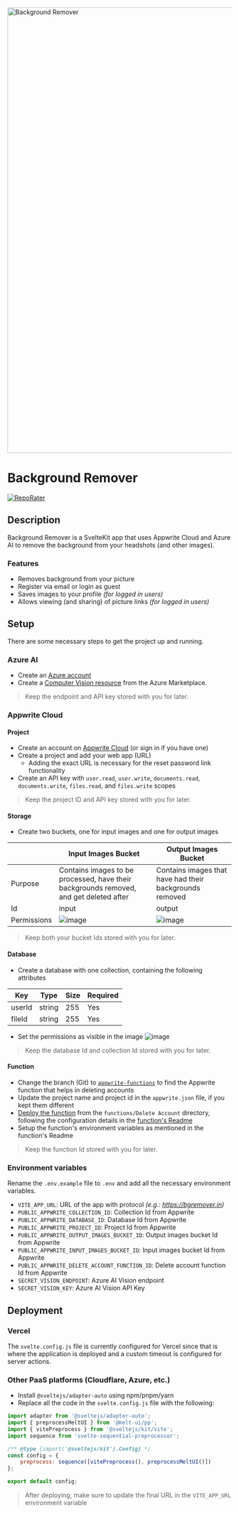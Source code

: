 <a href="https://bgremover.in" target="_blank">
    <img src="https://github.com/adityaoberai/BackgroundRemover/assets/31401437/d54502e9-0fe4-441e-99d0-9e117ab0e464" alt="Background Remover" width="1000">
</a>

# Background Remover

[![RepoRater](https://repo-rater.eddiehub.io/api/badge?owner=adityaoberai&name=BackgroundRemover)](https://repo-rater.eddiehub.io/rate?owner=adityaoberai&name=BackgroundRemover&format=percentage)

## Description

Background Remover is a SvelteKit app that uses Appwrite Cloud and Azure AI to remove the background from your headshots (and other images).

### Features

- Removes background from your picture
- Register via email or login as guest
- Saves images to your profile _(for logged in users)_
- Allows viewing (and sharing) of picture links _(for logged in users)_

## Setup

There are some necessary steps to get the project up and running.

### Azure AI

- Create an [Azure account](https://azure.com)
- Create a [Computer Vision resource](https://azuremarketplace.microsoft.com/en-us/marketplace/apps/microsoft.cognitiveservicescomputervision?tab=overview) from the Azure Marketplace.

> Keep the endpoint and API key stored with you for later.

### Appwrite Cloud

#### Project

- Create an account on [Appwrite Cloud](https://cloud.appwrite.io/register) (or sign in if you have one)
- Create a project and add your web app (URL)
  - Adding the exact URL is necessary for the reset password link functionality
- Create an API key with `user.read`, `user.write`, `documents.read`, `documents.write`, `files.read`, and `files.write` scopes

> Keep the project ID and API key stored with you for later.

#### Storage

- Create two buckets, one for input images and one for output images

|             | Input Images Bucket                                                                                              | Output Images Bucket                                                                                             |
| ----------- | ---------------------------------------------------------------------------------------------------------------- | ---------------------------------------------------------------------------------------------------------------- |
| Purpose     | Contains images to be processed, have their backgrounds removed, and get deleted after                           | Contains images that have had their backgrounds removed                                                          |
| Id          | input                                                                                                            | output                                                                                                           |
| Permissions | ![image](https://github.com/adityaoberai/BackgroundRemover/assets/31401437/c74a7f7a-df1b-4b5a-8419-22c171460fda) | ![image](https://github.com/adityaoberai/BackgroundRemover/assets/31401437/677d0df5-628c-4a27-b8b3-8c456ac6a73e) |

> Keep both your bucket Ids stored with you for later.

#### Database

- Create a database with one collection, containing the following attributes

| Key    | Type   | Size | Required |
| ------ | ------ | ---- | -------- |
| userId | string | 255  | Yes      |
| fileId | string | 255  | Yes      |

- Set the permissions as visible in the image
  ![image](https://github.com/adityaoberai/BackgroundRemover/assets/31401437/c48e9994-9add-4cb8-952c-bb2cc626dac0)

> Keep the database Id and collection Id stored with you for later.

#### Function

- Change the branch (Git) to [`appwrite-functions`](https://github.com/adityaoberai/BackgroundRemover/tree/appwrite-functions) to find the Appwrite function that helps in deleting accounts
- Update the project name and project id in the `appwrite.json` file, if you kept them different
- [Deploy the function](https://appwrite.io/docs/products/functions/deployment) from the `functions/Delete Account` directory, following the configuration details in the [function's Readme](https://github.com/adityaoberai/BackgroundRemover/tree/appwrite-functions?tab=readme-ov-file#delete-account)
- Setup the function's environment variables as mentioned in the function's Readme

> Keep the function Id stored with you for later.

### Environment variables

Rename the `.env.example` file to `.env` and add all the necessary environment variables.

- `VITE_APP_URL`: URL of the app with protocol _(e.g.: https://bgremover.in)_
- `PUBLIC_APPWRITE_COLLECTION_ID`: Collection Id from Appwrite
- `PUBLIC_APPWRITE_DATABASE_ID`: Database Id from Appwrite
- `PUBLIC_APPWRITE_PROJECT_ID`: Project Id from Appwrite
- `PUBLIC_APPWRITE_OUTPUT_IMAGES_BUCKET_ID`: Output images bucket Id from Appwrite
- `PUBLIC_APPWRITE_INPUT_IMAGES_BUCKET_ID`: Input images bucket Id from Appwrite
- `PUBLIC_APPWRITE_DELETE_ACCOUNT_FUNCTION_ID`: Delete account function Id from Appwrite
- `SECRET_VISION_ENDPOINT`: Azure AI Vision endpoint
- `SECRET_VISION_KEY`: Azure AI Vision API Key

## Deployment

### Vercel

The `svelte.config.js` file is currently configured for Vercel since that is where the application is deployed and a custom timeout is configured for server actions.

### Other PaaS platforms (Cloudflare, Azure, etc.)

- Install `@sveltejs/adapter-auto` using npm/pnpm/yarn
- Replace all the code in the `svelte.config.js` file with the following:

```js
import adapter from '@sveltejs/adapter-auto';
import { preprocessMeltUI } from '@melt-ui/pp';
import { vitePreprocess } from '@sveltejs/kit/vite';
import sequence from 'svelte-sequential-preprocessor';

/** @type {import('@sveltejs/kit').Config} */
const config = {
	preprocess: sequence([vitePreprocess(), preprocessMeltUI()])
};

export default config;
```

> After deploying, make sure to update the final URL in the `VITE_APP_URL` environment variable
